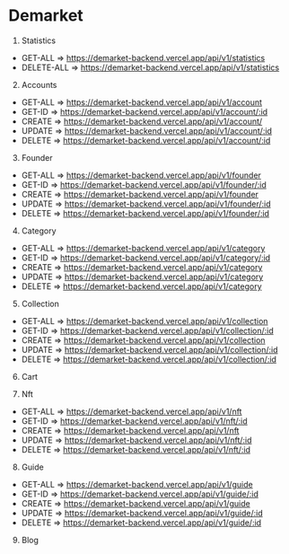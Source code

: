 # Demarket

1. Statistics

-   GET-ALL => https://demarket-backend.vercel.app/api/v1/statistics
-   DELETE-ALL => https://demarket-backend.vercel.app/api/v1/statistics

2. Accounts

-   GET-ALL => https://demarket-backend.vercel.app/api/v1/account
-   GET-ID => https://demarket-backend.vercel.app/api/v1/account/:id
-   CREATE => https://demarket-backend.vercel.app/api/v1/account/
-   UPDATE => https://demarket-backend.vercel.app/api/v1/account/:id
-   DELETE => https://demarket-backend.vercel.app/api/v1/account/:id

3. Founder

-   GET-ALL => https://demarket-backend.vercel.app/api/v1/founder
-   GET-ID => https://demarket-backend.vercel.app/api/v1/founder/:id
-   CREATE => https://demarket-backend.vercel.app/api/v1/founder
-   UPDATE => https://demarket-backend.vercel.app/api/v1/founder/:id
-   DELETE => https://demarket-backend.vercel.app/api/v1/founder/:id

4. Category

-   GET-ALL => https://demarket-backend.vercel.app/api/v1/category
-   GET-ID => https://demarket-backend.vercel.app/api/v1/category/:id
-   CREATE => https://demarket-backend.vercel.app/api/v1/category
-   UPDATE => https://demarket-backend.vercel.app/api/v1/category
-   DELETE => https://demarket-backend.vercel.app/api/v1/category

5. Collection

-   GET-ALL => https://demarket-backend.vercel.app/api/v1/collection
-   GET-ID => https://demarket-backend.vercel.app/api/v1/collection/:id
-   CREATE => https://demarket-backend.vercel.app/api/v1/collection
-   UPDATE => https://demarket-backend.vercel.app/api/v1/collection/:id
-   DELETE => https://demarket-backend.vercel.app/api/v1/collection/:id

6. Cart

7. Nft

-   GET-ALL => https://demarket-backend.vercel.app/api/v1/nft
-   GET-ID => https://demarket-backend.vercel.app/api/v1/nft/:id
-   CREATE => https://demarket-backend.vercel.app/api/v1/nft
-   UPDATE => https://demarket-backend.vercel.app/api/v1/nft/:id
-   DELETE => https://demarket-backend.vercel.app/api/v1/nft/:id

8. Guide

-   GET-ALL => https://demarket-backend.vercel.app/api/v1/guide
-   GET-ID => https://demarket-backend.vercel.app/api/v1/guide/:id
-   CREATE => https://demarket-backend.vercel.app/api/v1/guide
-   UPDATE => https://demarket-backend.vercel.app/api/v1/guide/:id
-   DELETE => https://demarket-backend.vercel.app/api/v1/guide/:id

9. Blog
